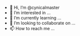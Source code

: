 - 👋 Hi, I’m @cynicalmaster
- 👀 I’m interested in ...
- 🌱 I’m currently learning ...
- 💞️ I’m looking to collaborate on ...
- 📫 How to reach me ...

<!---
cynicalmaster/cynicalmaster is a ✨ special ✨ repository because its `README.md` (this file) appears on your GitHub profile.
You can click the Preview link to take a look at your changes.
--->

